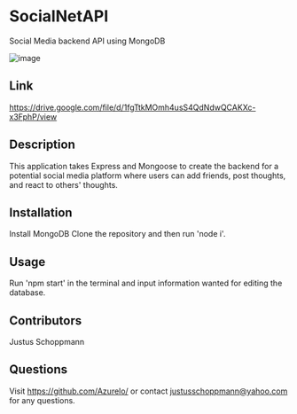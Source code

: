 # SocialNetAPI
Social Media backend API using MongoDB

![image](https://user-images.githubusercontent.com/114710827/228097761-040a80cc-2fd7-40a0-98af-749e66089ec5.png)

## Link
https://drive.google.com/file/d/1fgTtkMOmh4usS4QdNdwQCAKXc-x3FphP/view 

## Description
This application takes Express and Mongoose to create
the backend for a potential social media platform where users can add friends, post thoughts, and react to others' thoughts.

## Installation
Install MongoDB
Clone the repository and then run 'node i'.

## Usage
Run 'npm start' in the terminal and input information wanted for editing the database.

## Contributors
Justus Schoppmann

## Questions
Visit https://github.com/Azurelo/ or contact justusschoppmann@yahoo.com for any questions.